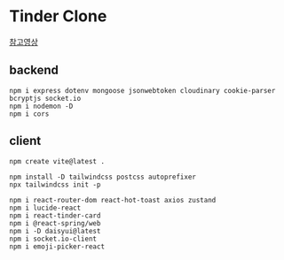 # Tinder Clone


[참고영상](https://youtu.be/o-XOBJRNeqk?si=DxnPPqeivz2_uNX9)

## backend
```
npm i express dotenv mongoose jsonwebtoken cloudinary cookie-parser bcryptjs socket.io
npm i nodemon -D
npm i cors
```

## client
```
npm create vite@latest .

npm install -D tailwindcss postcss autoprefixer
npx tailwindcss init -p

npm i react-router-dom react-hot-toast axios zustand
npm i lucide-react
npm i react-tinder-card
npm i @react-spring/web
npm i -D daisyui@latest
npm i socket.io-client
npm i emoji-picker-react
```